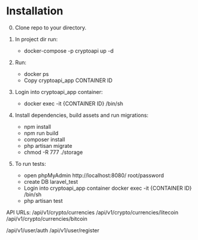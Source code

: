 # Installation

0. Clone repo to your directory.

1. In project dir run:
    - docker-compose -p cryptoapi up -d
   
2. Run:
    - docker ps
    - Copy cryptoapi_app CONTAINER ID

3. Login into cryptoapi_app container: 
    - docker exec -it {CONTAINER ID} /bin/sh

4. Install dependencies, build assets and run migrations:
    - npm install
    - npm run build
    - composer install
    - php artisan migrate
    - chmod -R 777 ./storage
    
6. To run tests:
    - open phpMyAdmin http://localhost:8080/ root/password
    - create DB laravel_test
    - Login into cryptoapi_app container docker exec -it {CONTAINER ID} /bin/sh
    - php artisan test

API URLs:
/api/v1/crypto/currencies
/api/v1/crypto/currencies/litecoin
/api/v1/crypto/currencies/bitcoin

/api/v1/user/auth
/api/v1/user/register
